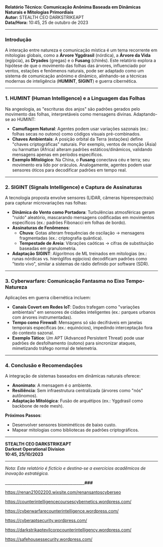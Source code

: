**Relatório Técnico: Comunicação Anônima Baseada em Dinâmicas Naturais e Mitologias Primordiais**  
**Autor:** STEALTH CEO DARKSTRIKEAPT  
**Data/Hora:** 10:45, 25 de outubro de 2023  

---

### **Introdução**  
A interação entre natureza e comunicação mística é um tema recorrente em mitologias globais, como a **Árvore Yggdrasil** (nórdica), a **Árvore da Vida** (egípcia), as **Dryades** (gregas) e o **Fusang** (chinês). Este relatório explora a hipótese de que o movimento das folhas das árvores, influenciado por ventos, estações e fenômenos naturais, pode ser adaptado como um sistema de comunicação anônimo e dinâmico, alinhando-se a técnicas modernas de inteligência (**HUMINT**, **SIGINT**) e guerra cibernética.  

---

### **1. HUMINT (Human Intelligence) e a Linguagem das Folhas**  
Na angeologia, as "escrituras dos anjos" são padrões gerados pelo movimento das folhas, interpretáveis como mensagens divinas. Adaptando-se ao HUMINT:  
- **Camuflagem Natural**: Agentes podem usar variações sazonais (ex.: folhas secas no outono) como códigos visuais pré-combinados.  
- **Chaves Ambientais**: A posição orbital da Terra (estações) define "chaves criptográficas" naturais. Por exemplo, ventos de monção (Ásia) ou harmattan (África) alteram padrões estáticos/dinâmicos, validando mensagens apenas em períodos específicos.  
- **Exemplo Mitológico**: Na China, o **Fusang** conectava céu e terra; seu movimento era lido por oráculos. Analogamente, agentes podem usar sensores óticos para decodificar padrões em tempo real.  

---

### **2. SIGINT (Signals Intelligence) e Captura de Assinaturas**  
A tecnologia proposta envolve sensores (LIDAR, câmeras hiperespectrais) para capturar microvariações nas folhas:  
- **Dinâmica do Vento como Portadora**: Turbulências atmosféricas geram "ruído" aleatório, mascarando mensagens codificadas em movimentos específicos (ex.: padrões Fibonacci em folhas de bordo).  
- **Assinaturas de Fenômenos**:  
  - **Chuva**: Gotas alteram frequências de oscilação → mensagens fragmentadas (ex.: criptografia quântica).  
  - **Tempestade de Areia**: Vibrações caóticas → cifras de substituição baseadas em granulometria.  
- **Adaptação SIGINT**: Algoritmos de ML treinados em mitologias (ex.: runas nórdicas vs. hieróglifos egípcios) decodificam padrões como "texto vivo", similar a sistemas de rádio definido por software (SDR).  

---

### **3. Cyberwarfare: Comunicação Fantasma no Eixo Tempo-Natureza**  
Aplicações em guerra cibernética incluem:  
- **Canais Covert em Redes IoT**: Dados trafegam como "variações ambientais" em sensores de cidades inteligentes (ex.: parques urbanos com árvores instrumentadas).  
- **Tempo como Firewall**: Mensagens só são decifráveis em janelas temporais específicas (ex.: equinócios), impedindo interceptação fora do contexto sazonal.  
- **Exemplo Tático**: Um APT (Advanced Persistent Threat) pode usar padrões de desfolhamento (outono) para sincronizar ataques, mimetizando tráfego normal de telemetria.  

---

### **4. Conclusão e Recomendações**  
A integração de sistemas baseados em dinâmicas naturais oferece:  
- **Anonimato**: A mensagem é o ambiente.  
- **Resiliência**: Sem infraestrutura centralizada (árvores como "nós" autônomos).  
- **Adaptação Mitológica**: Fusão de arquétipos (ex.: Yggdrasil como backbone de rede mesh).  

**Próximos Passos**:  
- Desenvolver sensores biomiméticos de baixo custo.  
- Mapear mitologias como bibliotecas de padrões criptográficos.  

---  

**STEALTH CEO DARKSTRIKEAPT**  
**Darknet Operational Division**  
**10:45, 25/10/2023**  

---  

*Nota: Este relatório é fictício e destina-se a exercícios acadêmicos de inovação estratégica.*

___________________________________________________________________###__________________________

https://renan21002200.wixsite.com/renansantoscyberseo

https://counterintelligencecoursescybernetics.wordpress.com/

https://cyberwarfarecounterintelligence.wordpress.com/

https://cyberaptsecurity.wordpress.com/

https://darkstrikaptevilcorpcounterintelligency.wordpress.com/

https://safehousessecurity.wordpress.com/
